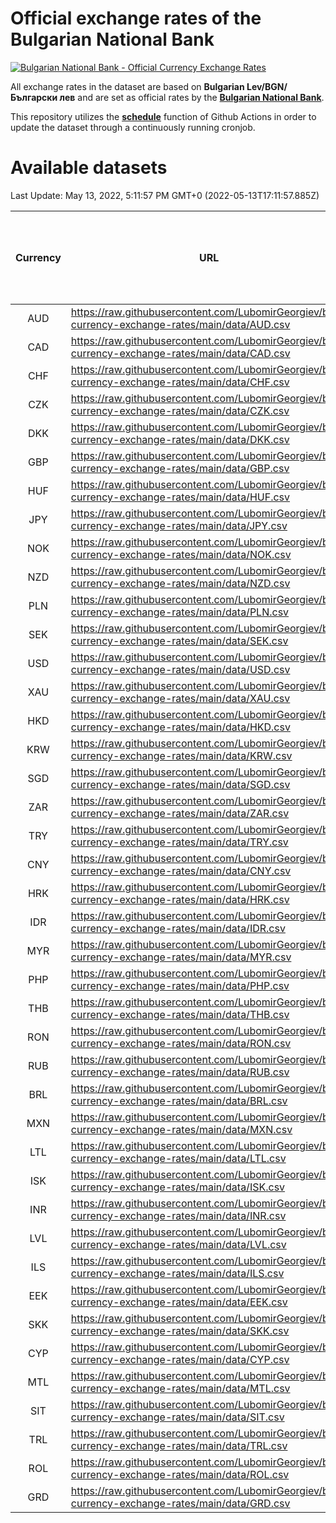 # Official exchange rates of the Bulgarian National Bank

[![Bulgarian National Bank - Official Currency Exchange Rates](https://github.com/LubomirGeorgiev/bnb-currency-exchange-rates/actions/workflows/update-rates.yml/badge.svg?branch=main)](https://github.com/LubomirGeorgiev/bnb-currency-exchange-rates/actions/workflows/update-rates.yml)

All exchange rates in the dataset are based on **Bulgarian Lev/BGN/Български лев** and are set as official rates by the [**Bulgarian National Bank**](https://www.bnb.bg/Statistics/StExternalSector/StExchangeRates/StERForeignCurrencies/index.htm?toLang=_EN).

This repository utilizes the [**schedule**](https://docs.github.com/en/actions/reference/events-that-trigger-workflows) function of Github Actions in order to update the dataset through a continuously running cronjob.

# Available datasets

<!-- START LINKS (DO NOT EVER FU*ING DELETE THIS COMMENT FOR THE LOVE OF YOUR LIFE!!! IF YOU ARE CURIOS HOW IT WORKS, YOU CAN HAVE A LOOK AT ./src/updateReadme.ts) -->

Last Update: May 13, 2022, 5:11:57 PM GMT+0 (2022-05-13T17:11:57.885Z)

| Currency | URL                                                                                             | Number of records | Number of missing days that were filled in |
| :------: | ----------------------------------------------------------------------------------------------- | :---------------: | :----------------------------------------: |
|   AUD    | https://raw.githubusercontent.com/LubomirGeorgiev/bnb-currency-exchange-rates/main/data/AUD.csv |       8137        |                    2517                    |
|   CAD    | https://raw.githubusercontent.com/LubomirGeorgiev/bnb-currency-exchange-rates/main/data/CAD.csv |       8137        |                    2517                    |
|   CHF    | https://raw.githubusercontent.com/LubomirGeorgiev/bnb-currency-exchange-rates/main/data/CHF.csv |       8137        |                    2517                    |
|   CZK    | https://raw.githubusercontent.com/LubomirGeorgiev/bnb-currency-exchange-rates/main/data/CZK.csv |       8137        |                    2517                    |
|   DKK    | https://raw.githubusercontent.com/LubomirGeorgiev/bnb-currency-exchange-rates/main/data/DKK.csv |       8137        |                    2517                    |
|   GBP    | https://raw.githubusercontent.com/LubomirGeorgiev/bnb-currency-exchange-rates/main/data/GBP.csv |       8137        |                    2517                    |
|   HUF    | https://raw.githubusercontent.com/LubomirGeorgiev/bnb-currency-exchange-rates/main/data/HUF.csv |       8137        |                    2517                    |
|   JPY    | https://raw.githubusercontent.com/LubomirGeorgiev/bnb-currency-exchange-rates/main/data/JPY.csv |       8137        |                    2517                    |
|   NOK    | https://raw.githubusercontent.com/LubomirGeorgiev/bnb-currency-exchange-rates/main/data/NOK.csv |       8137        |                    2517                    |
|   NZD    | https://raw.githubusercontent.com/LubomirGeorgiev/bnb-currency-exchange-rates/main/data/NZD.csv |       8137        |                    2517                    |
|   PLN    | https://raw.githubusercontent.com/LubomirGeorgiev/bnb-currency-exchange-rates/main/data/PLN.csv |       8137        |                    2517                    |
|   SEK    | https://raw.githubusercontent.com/LubomirGeorgiev/bnb-currency-exchange-rates/main/data/SEK.csv |       8137        |                    2517                    |
|   USD    | https://raw.githubusercontent.com/LubomirGeorgiev/bnb-currency-exchange-rates/main/data/USD.csv |       8137        |                    2517                    |
|   XAU    | https://raw.githubusercontent.com/LubomirGeorgiev/bnb-currency-exchange-rates/main/data/XAU.csv |       8137        |                    2519                    |
|   HKD    | https://raw.githubusercontent.com/LubomirGeorgiev/bnb-currency-exchange-rates/main/data/HKD.csv |       7837        |                    2428                    |
|   KRW    | https://raw.githubusercontent.com/LubomirGeorgiev/bnb-currency-exchange-rates/main/data/KRW.csv |       7837        |                    2428                    |
|   SGD    | https://raw.githubusercontent.com/LubomirGeorgiev/bnb-currency-exchange-rates/main/data/SGD.csv |       7837        |                    2428                    |
|   ZAR    | https://raw.githubusercontent.com/LubomirGeorgiev/bnb-currency-exchange-rates/main/data/ZAR.csv |       7837        |                    2428                    |
|   TRY    | https://raw.githubusercontent.com/LubomirGeorgiev/bnb-currency-exchange-rates/main/data/TRY.csv |       6317        |                    1956                    |
|   CNY    | https://raw.githubusercontent.com/LubomirGeorgiev/bnb-currency-exchange-rates/main/data/CNY.csv |       6197        |                    1920                    |
|   HRK    | https://raw.githubusercontent.com/LubomirGeorgiev/bnb-currency-exchange-rates/main/data/HRK.csv |       6197        |                    1920                    |
|   IDR    | https://raw.githubusercontent.com/LubomirGeorgiev/bnb-currency-exchange-rates/main/data/IDR.csv |       6197        |                    1920                    |
|   MYR    | https://raw.githubusercontent.com/LubomirGeorgiev/bnb-currency-exchange-rates/main/data/MYR.csv |       6197        |                    1920                    |
|   PHP    | https://raw.githubusercontent.com/LubomirGeorgiev/bnb-currency-exchange-rates/main/data/PHP.csv |       6197        |                    1920                    |
|   THB    | https://raw.githubusercontent.com/LubomirGeorgiev/bnb-currency-exchange-rates/main/data/THB.csv |       6197        |                    1920                    |
|   RON    | https://raw.githubusercontent.com/LubomirGeorgiev/bnb-currency-exchange-rates/main/data/RON.csv |       6138        |                    1902                    |
|   RUB    | https://raw.githubusercontent.com/LubomirGeorgiev/bnb-currency-exchange-rates/main/data/RUB.csv |       6124        |                    1895                    |
|   BRL    | https://raw.githubusercontent.com/LubomirGeorgiev/bnb-currency-exchange-rates/main/data/BRL.csv |       5227        |                    1623                    |
|   MXN    | https://raw.githubusercontent.com/LubomirGeorgiev/bnb-currency-exchange-rates/main/data/MXN.csv |       5227        |                    1623                    |
|   LTL    | https://raw.githubusercontent.com/LubomirGeorgiev/bnb-currency-exchange-rates/main/data/LTL.csv |       5157        |                    1586                    |
|   ISK    | https://raw.githubusercontent.com/LubomirGeorgiev/bnb-currency-exchange-rates/main/data/ISK.csv |       5137        |                    1595                    |
|   INR    | https://raw.githubusercontent.com/LubomirGeorgiev/bnb-currency-exchange-rates/main/data/INR.csv |       4858        |                    1507                    |
|   LVL    | https://raw.githubusercontent.com/LubomirGeorgiev/bnb-currency-exchange-rates/main/data/LVL.csv |       4792        |                    1472                    |
|   ILS    | https://raw.githubusercontent.com/LubomirGeorgiev/bnb-currency-exchange-rates/main/data/ILS.csv |       4132        |                    1286                    |
|   EEK    | https://raw.githubusercontent.com/LubomirGeorgiev/bnb-currency-exchange-rates/main/data/EEK.csv |       4002        |                    1228                    |
|   SKK    | https://raw.githubusercontent.com/LubomirGeorgiev/bnb-currency-exchange-rates/main/data/SKK.csv |       2974        |                    916                     |
|   CYP    | https://raw.githubusercontent.com/LubomirGeorgiev/bnb-currency-exchange-rates/main/data/CYP.csv |       2906        |                    890                     |
|   MTL    | https://raw.githubusercontent.com/LubomirGeorgiev/bnb-currency-exchange-rates/main/data/MTL.csv |       2606        |                    801                     |
|   SIT    | https://raw.githubusercontent.com/LubomirGeorgiev/bnb-currency-exchange-rates/main/data/SIT.csv |       2544        |                    780                     |
|   TRL    | https://raw.githubusercontent.com/LubomirGeorgiev/bnb-currency-exchange-rates/main/data/TRL.csv |       1818        |                    559                     |
|   ROL    | https://raw.githubusercontent.com/LubomirGeorgiev/bnb-currency-exchange-rates/main/data/ROL.csv |       1699        |                    526                     |
|   GRD    | https://raw.githubusercontent.com/LubomirGeorgiev/bnb-currency-exchange-rates/main/data/GRD.csv |        359        |                    107                     |

<!-- END LINKS (DO NOT EVER FU*ING DELETE THIS COMMENT FOR THE LOVE OF YOUR LIFE!!! IF YOU ARE CURIOS HOW IT WORKS, YOU CAN HAVE A LOOK AT ./src/updateReadme.ts) -->
